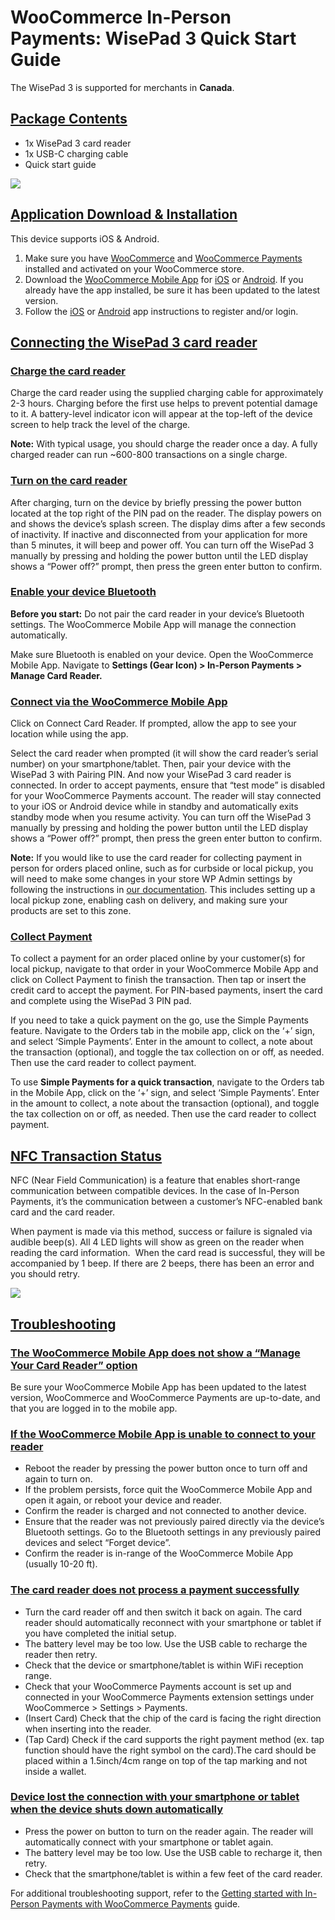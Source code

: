 # WooCommerce In-Person Payments: WisePad 3 Quick Start Guide

The WisePad 3 is supported for merchants in **Canada**.

## [Package Contents](#package-contents)

*   1x WisePad 3 card reader
*   1x USB-C charging cable
*   Quick start guide

![](https://woocommerce.com/wp-content/uploads/2022/06/WisePad3-Contents@2x.png?w=650)

## [Application Download & Installation](#application-download-installation)

This device supports iOS & Android.

1.  Make sure you have [WooCommerce](https://woocommerce.com/start/#/) and [WooCommerce Payments](https://woocommerce.com/products/woocommerce-payments/) installed and activated on your WooCommerce store.
2.  Download the [WooCommerce Mobile App](https://woocommerce.com/mobile/) for [iOS](https://apps.apple.com/us/app/id1389130815) or [Android](https://play.google.com/store/apps/details?id=com.woocommerce.android). If you already have the app installed, be sure it has been updated to the latest version.
3.  Follow the [iOS](https://woocommerce.com/document/woocommerce-ios/) or [Android](https://woocommerce.com/document/android/) app instructions to register and/or login.

## [Connecting the WisePad 3 card reader](#Connecting-the-Reader)

### [Charge the card reader](#charge-the-reader)

Charge the card reader using the supplied charging cable for approximately 2-3 hours. Charging before the first use helps to prevent potential damage to it. A battery-level indicator icon will appear at the top-left of the device screen to help track the level of the charge. 

**Note:** With typical usage, you should charge the reader once a day. A fully charged reader can run ~600-800 transactions on a single charge.

### [Turn on the card reader](#turn-on-the-reader)

After charging, turn on the device by briefly pressing the power button located at the top right of the PIN pad on the reader. The display powers on and shows the device’s splash screen. The display dims after a few seconds of inactivity. If inactive and disconnected from your application for more than 5 minutes, it will beep and power off. You can turn off the WisePad 3 manually by pressing and holding the power button until the LED display shows a “Power off?” prompt, then press the green enter button to confirm.

### [Enable your device Bluetooth](#enable-your-device-bluetooth)

****Before you start:**** Do not pair the card reader in your device’s Bluetooth settings. The WooCommerce Mobile App will manage the connection automatically.

Make sure Bluetooth is enabled on your device. Open the WooCommerce Mobile App. Navigate to **Settings (Gear Icon) > In-Person Payments > Manage Card Reader.**

### [Connect via the WooCommerce Mobile App](#connect-via-the-app)

Click on Connect Card Reader. If prompted, allow the app to see your location while using the app.

Select the card reader when prompted (it will show the card reader’s serial number) on your smartphone/tablet. Then, pair your device with the WisePad 3 with Pairing PIN. And now your WisePad 3 card reader is connected. In order to accept payments, ensure that “test mode” is disabled for your WooCommerce Payments account. The reader will stay connected to your iOS or Android device while in standby and automatically exits standby mode when you resume activity. You can turn off the WisePad 3 manually by pressing and holding the power button until the LED display shows a “Power off?” prompt, then press the green enter button to confirm.

**Note:** If you would like to use the card reader for collecting payment in person for orders placed online, such as for curbside or local pickup, you will need to make some changes in your store WP Admin settings by following the instructions in [our documentation](https://woocommerce.com/document/getting-started-with-in-person-payments-with-woocommerce-payments/#section-2). This includes setting up a local pickup zone, enabling cash on delivery, and making sure your products are set to this zone.

### [Collect Payment](#collect-payment)

To collect a payment for an order placed online by your customer(s) for local pickup, navigate to that order in your WooCommerce Mobile App and click on Collect Payment to finish the transaction. Then tap or insert the credit card to accept the payment. For PIN-based payments, insert the card and complete using the WisePad 3 PIN pad.

If you need to take a quick payment on the go, use the Simple Payments feature. Navigate to the Orders tab in the mobile app, click on the ‘+’ sign, and select ‘Simple Payments’. Enter in the amount to collect, a note about the transaction (optional), and toggle the tax collection on or off, as needed. Then use the card reader to collect payment.

To use **Simple Payments for a quick transaction**, navigate to the Orders tab in the Mobile App, click on the ‘+’ sign, and select ‘Simple Payments’. Enter in the amount to collect, a note about the transaction (optional), and toggle the tax collection on or off, as needed. Then use the card reader to collect payment.

## [NFC Transaction Status](#nfc-transaction-status)

NFC (Near Field Communication) is a feature that enables short-range communication between compatible devices. In the case of In-Person Payments, it’s the communication between a customer’s NFC-enabled bank card and the card reader.

When payment is made via this method, success or failure is signaled via audible beep(s). All 4 LED lights will show as green on the reader when reading the card information.  When the card read is successful, they will be accompanied by 1 beep. If there are 2 beeps, there has been an error and you should retry.

![](https://woocommerce.com/wp-content/uploads/2022/06/Screen-Status@2x.png?w=650)

## [Troubleshooting](#troubleshooting)

### [The WooCommerce Mobile App does not show a “Manage Your Card Reader” option](#the-woocommerce-mobile-app-does-not-show-a-manage-your-card-reader-option)

Be sure your WooCommerce Mobile App has been updated to the latest version, WooCommerce and WooCommerce Payments are up-to-date, and that you are logged in to the mobile app.

### [If the WooCommerce Mobile App is unable to connect to your reader](#if-the-woocommerce-mobile-app-is-unable-to-connect-to-your-reader)

*   Reboot the reader by pressing the power button once to turn off and again to turn on.
*   If the problem persists, force quit the WooCommerce Mobile App and open it again, or reboot your device and reader.
*   Confirm the reader is charged and not connected to another device.  
*   Ensure that the reader was not previously paired directly via the device’s Bluetooth settings. Go to the Bluetooth settings in any previously paired devices and select “Forget device”.
*   Confirm the reader is in-range of the WooCommerce Mobile App (usually 10-20 ft).

### [The card reader does not process a payment successfully](#the-card-reader-does-not-process-a-payment-successfully)

*   Turn the card reader off and then switch it back on again. The card reader should automatically reconnect with your smartphone or tablet if you have completed the initial setup.
*   The battery level may be too low. Use the USB cable to recharge the reader then retry.
*   Check that the device or smartphone/tablet is within WiFi reception range.
*   Check that your WooCommerce Payments account is set up and connected in your WooCommerce Payments extension settings under WooCommerce > Settings > Payments.
*   (Insert Card) Check that the chip of the card is facing the right direction when inserting into the reader.
*   (Tap Card) Check if the card supports the right payment method (ex. tap function should have the right symbol on the card).The card should be placed within a 1.5inch/4cm range on top of the tap marking and not inside a wallet.

### [Device lost the connection with your smartphone or tablet when the device shuts down automatically](#device-lost-the-connection-with-your-smartphone-or-tablet-when-the-device-shuts-down-automatically)

*   Press the power on button to turn on the reader again. The reader will automatically connect with your smartphone or tablet again.
*   The battery level may be too low. Use the USB cable to recharge it, then retry.
*   Check that the smartphone/tablet is within a few feet of the card reader.

For additional troubleshooting support, refer to the [Getting started with In-Person Payments with WooCommerce Payments](https://woocommerce.com/document/getting-started-with-in-person-payments-with-woocommerce-payments/) guide.